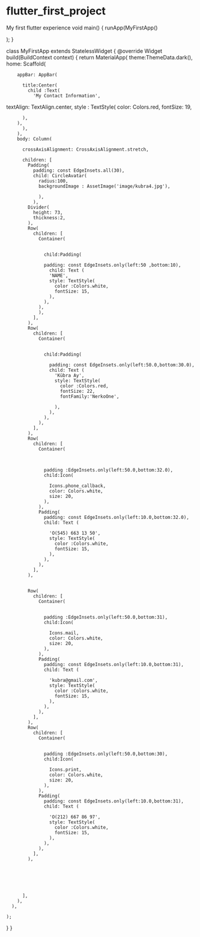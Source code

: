 # flutter_first_project
My first flutter experience
void main() {
  runApp(MyFirstApp()

  );
}

class MyFirstApp extends StatelessWidget {
  @override
  Widget build(BuildContext context) {
    return MaterialApp(
      theme:ThemeData.dark(),
      home: Scaffold(

        appBar: AppBar(

          title:Center(
            child :Text(
              'My Contact Information',
textAlign: TextAlign.center,
          style : TextStyle(
            color: Colors.red,
            fontSize: 19,



          ),
        ),
          ),
        ),
        body: Column(

          crossAxisAlignment: CrossAxisAlignment.stretch,

          children: [
            Padding(
              padding: const EdgeInsets.all(30),
              child: CircleAvatar(
                radius:100,
                backgroundImage : AssetImage('image/kubra4.jpg'),

                ),
              ),
            Divider(
              height: 73,
              thickness:2,
            ),
            Row(
              children: [
                Container(


                  child:Padding(

                  padding: const EdgeInsets.only(left:50 ,bottom:10),
                    child: Text (
                    'NAME',
                    style: TextStyle(
                      color :Colors.white,
                      fontSize: 15,
                    ),
                  ),
                ),
                ),
              ],
            ),
            Row(
              children: [
                Container(


                  child:Padding(

                    padding: const EdgeInsets.only(left:50.0,bottom:30.0),
                    child: Text (
                      'Kübra Ay',
                      style: TextStyle(
                        color :Colors.red,
                        fontSize: 22,
                        fontFamily:'NerkoOne',

                      ),
                    ),
                  ),
                ),
              ],
            ),
            Row(
              children: [
                Container(



                  padding :EdgeInsets.only(left:50.0,bottom:32.0),
                  child:Icon(

                    Icons.phone_callback,
                    color: Colors.white,
                    size: 20,
                  ),
                ),
                Padding(
                  padding: const EdgeInsets.only(left:10.0,bottom:32.0),
                  child: Text (

                    'O(545) 663 13 50',
                    style: TextStyle(
                      color :Colors.white,
                      fontSize: 15,
                    ),
                  ),
                ),
              ],
            ),


            Row(
              children: [
                Container(


                  padding :EdgeInsets.only(left:50.0,bottom:31),
                  child:Icon(

                    Icons.mail,
                    color: Colors.white,
                    size: 20,
                  ),
                ),
                Padding(
                  padding: const EdgeInsets.only(left:10.0,bottom:31),
                  child: Text (

                    'kubra@gmail.com',
                    style: TextStyle(
                      color :Colors.white,
                      fontSize: 15,
                    ),
                  ),
                ),
              ],
            ),
            Row(
              children: [
                Container(


                  padding :EdgeInsets.only(left:50.0,bottom:30),
                  child:Icon(

                    Icons.print,
                    color: Colors.white,
                    size: 20,
                  ),
                ),
                Padding(
                  padding: const EdgeInsets.only(left:10.0,bottom:31),
                  child: Text (

                    'O(212) 667 86 97',
                    style: TextStyle(
                      color :Colors.white,
                      fontSize: 15,
                    ),
                  ),
                ),
              ],
            ),






          ],
        ),
      ),

    );
  }
}
